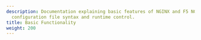 ```yaml
---
description: Documentation explaining basic features of NGINX and F5 NGINX Plus, including
  configuration file syntax and runtime control.
title: Basic Functionality
weight: 200
---
```


